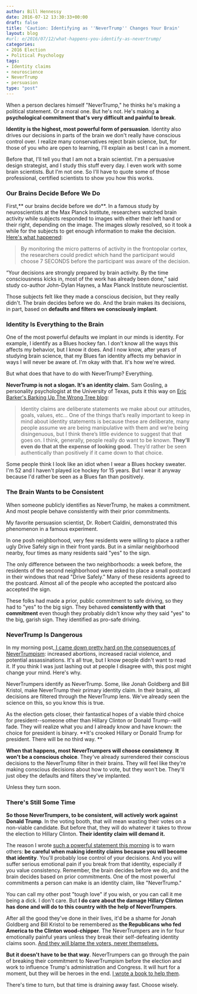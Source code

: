 ```yaml
---
author: Bill Hennessy
date: 2016-07-12 13:30:33+00:00
draft: false
title: 'Caution: Identifying as ''NeverTrump'' Changes Your Brain'
layout: blog
#url: e/2016/07/12/what-happens-you-identify-as-nevertrump/
categories:
- 2016 Election
- Political Psychology
tags:
- Identity claims
- neuroscience
- NeverTrump
- persuasion
type: "post"
---
```


When a person declares himself "NeverTrump," he thinks he's making a political statement. Or a moral one. But he's not. He's making **a psychological commitment that's very difficult and painful to break**.

**Identity is the highest, most powerful form of persuasion**. Identity also drives our decisions in parts of the brain we don't really have conscious control over. I realize many conservatives reject brain science, but, for those of you who are open to learning, I'll explain as best I can in a moment.

Before that, I'll tell you that I am not a brain scientist. I'm a persuasive design strategist, and I study this stuff every day. I even work with some brain scientists. But I'm not one. So I'll have to quote some of those professional, certified scientists to show you how this works.



### Our Brains Decide Before We Do



First,** our brains decide before we do**. In a famous study by neuroscientists at the Max Planck Institute, researchers watched brain activity while subjects responded to images with either their left hand or their right, depending on the image. The images slowly resolved, so it took a while for the subjects to get enough information to make the decision. [Here's what happened](https://exploringthemind.com/the-mind/brain-scans-can-reveal-your-decisions-7-seconds-before-you-decide):



> By monitoring the micro patterns of activity in the frontopolar cortex, the researchers could predict which hand the participant would choose 7 SECONDS before the participant was aware of the decision.

“Your decisions are strongly prepared by brain activity. By the time consciousness kicks in, most of the work has already been done,” said study co-author John-Dylan Haynes, a Max Planck Institute neuroscientist.



Those subjects felt like they made a conscious decision, but they really didn't. The brain decides before we do. And the brain makes its decisions, in part, based on **defaults and filters we consciously implant**.



### Identity Is Everything to the Brain



One of the most powerful defaults we implant in our minds is identity. For example, I identify as a Blues hockey fan. I don't know all the ways this affects my behavior, but I know it does. And I now know, after years of studying brain science, that my Blues fan identity affects my behavior in ways I will never be aware of. I'm okay with that. It's how we're wired.

But what does that have to do with NeverTrump? Everything.

**NeverTrump is not a slogan. It's an identity claim.** Sam Gosling, a personality psychologist at the University of Texas, puts it this way on [Eric Barker's Barking Up The Wrong Tree blog](https://www.bakadesuyo.com/2016/06/how-to-read-people-2/):



> Identity claims are deliberate statements we make about our attitudes, goals, values, etc… One of the things that’s really important to keep in mind about identity statements is because these are deliberate, many people assume we are being manipulative with them and we’re being disingenuous, but I think there’s little evidence to suggest that that goes on. I think, generally, people really do want to be known. **They’ll even do that at the expense of looking good.** They’d rather be seen authentically than positively if it came down to that choice.



Some people think I look like an idiot when I wear a Blues hockey sweater. I'm 52 and I haven't played ice hockey for 15 years. But I wear it anyway because I'd rather be seen as a Blues fan than positively.



### The Brain Wants to be Consistent



When someone publicly identifies as NeverTrump, he makes a commitment. And most people behave consistently with their prior commitments.

My favorite persuasion scientist, Dr. Robert Cialdini, demonstrated this phenomenon in a famous experiment.

In one posh neighborhood, very few residents were willing to place a rather ugly Drive Safely sign in their front yards. But in a similar neighborhood nearby, four times as many residents said "yes" to the sign.

The only difference between the two neighborhoods: a week before, the residents of the second neighborhood were asked to place a small postcard in their windows that read "Drive Safely." Many of these residents agreed to the postcard. Almost all of the people who accepted the postcard also accepted the sign.

These folks had made a prior, public commitment to safe driving, so they had to "yes" to the big sign. They behaved **consistently with that commitment** even though they probably didn't know _why_ they said "yes" to the big, garish sign. They identified as pro-safe driving.



### NeverTrump Is Dangerous



In my morning post,[ I came down pretty hard on the consequences of NeverTrumpism](https://hennessysview.com/2016/07/12/how-nevertrump-promotes-race-violence/): increased abortions, increased racial violence, and potential assassinations. It's all true, but I know people didn't want to read it. If you think I was just lashing out at people I disagree with, this post might change your mind. Here's why.

NeverTrumpers identify as NeverTrump. Some, like Jonah Goldberg and Bill Kristol, make NeverTrump their primary identity claim. In their brains, all decisions are filtered through the NeverTrump lens. We've already seen the science on this, so you know this is true.

As the election gets closer, their fantastical hopes of a viable third choice for president--someone other than Hillary Clinton or Donald Trump--will fade. They will realize what you and I already know and have known: the choice for president is binary. **It's crooked Hillary or Donald Trump for president. There will be no third way. **

**When that happens, most NeverTrumpers will choose consistency**. **It won't be a conscious choice**. They've already surrendered their conscious decisions to the NeverTrump filter in their brains. They will feel like they're making conscious decisions about how to vote, but they won't be. They'll just obey the defaults and filters they've implanted.

Unless they turn soon.



### There's Still Some Time



**So those NeverTrumpers, to be consistent, will actively work against Donald Trump**. In the voting booth, that will mean wasting their votes on a non-viable candidate. But before that, they will do whatever it takes to throw the election to Hillary Clinton. **Their identity claim will demand it.**

The reason I wrote [such a powerful statement this morning](https://hennessysview.com/2016/07/12/how-nevertrump-promotes-race-violence/) is to warn others: **be careful when making identity claims because you will become that identity**. You'll probably lose control of your decisions. And you will suffer serious emotional pain if you break from that identity, especially if you value consistency. Remember, the brain decides before we do, and the brain decides based on prior commitments. One of the most powerful commitments a person can make is an identity claim, like "NeverTrump."

You can call my other post "tough love" if you wish, or you can call it me being a dick. I don't care. But **I do care about the damage Hillary Clinton has done and will do to this country with the help of NeverTrumpers**.

After all the good they've done in their lives, it'd be a shame for Jonah Goldberg and Bill Kristol to be remembered as **the Republicans who fed America to the Clinton wood-chipper**. The NeverTrumpers are in for four emotionally painful years unless they break their self-defeating identity claims soon. [And they will blame the voters, never themselves.](https://hennessysview.com/2016/07/11/warning-reality-doesnt-care/)

**But it doesn't have to be that way**. NeverTrumpers can go through the pain of breaking their commitment to NeverTrumpism before the election and work to influence Trump's administration and Congress. It will hurt for a moment, but they will be heroes in the end. [I wrote a book to help them](https://hennessysview.com/turning-on-trump/).

There's time to turn, but that time is draining away fast. Choose wisely.


